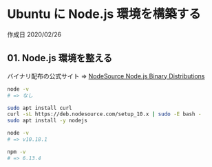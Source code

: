 # Ubuntu に Node.js 環境を構築する

作成日 2020/02/26

## 01. Node.js 環境を整える

バイナリ配布の公式サイト => [NodeSource Node.js Binary Distributions](https://github.com/nodesource/distributions)

```bash
node -v
# => なし

sudo apt install curl
curl -sL https://deb.nodesource.com/setup_10.x | sudo -E bash -
sudo apt install -y nodejs

node -v
# => v10.18.1

npm -v
# => 6.13.4
```
